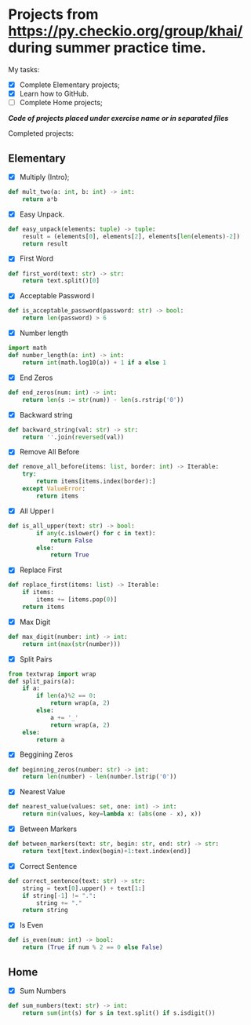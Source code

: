 # Projects from https://py.checkio.org/group/khai/ during summer practice time.

My tasks:

- [x] Complete Elementary projects;
- [x] Learn how to GitHub.
- [ ] Complete Home projects;

***Code of projects placed under exercise name or in separated files*** 

Completed projects:

## Elementary
- [x] Multiply (Intro);
```Python
def mult_two(a: int, b: int) -> int:
    return a*b
```
- [x] Easy Unpack.
```Python
def easy_unpack(elements: tuple) -> tuple:
    result = (elements[0], elements[2], elements[len(elements)-2])
    return result
```
- [x] First Word
```Python
def first_word(text: str) -> str:
    return text.split()[0]
```
- [x] Acceptable Password I
```Python
def is_acceptable_password(password: str) -> bool:
    return len(password) > 6
```
- [x] Number length
```Python
import math
def number_length(a: int) -> int:
    return int(math.log10(a)) + 1 if a else 1
```
- [x] End Zeros
```Python
def end_zeros(num: int) -> int:
    return len(s := str(num)) - len(s.rstrip('0'))
```
- [x] Backward string
```Python
def backward_string(val: str) -> str:
    return ''.join(reversed(val))
```
- [x] Remove All Before 
```Python
def remove_all_before(items: list, border: int) -> Iterable:
    try:
        return items[items.index(border):]
    except ValueError:
        return items
```
- [x] All Upper I
```Python
def is_all_upper(text: str) -> bool:
        if any(c.islower() for c in text):
            return False
        else:
            return True
```
- [x] Replace First
```Python
def replace_first(items: list) -> Iterable:
    if items:
        items += [items.pop(0)]
    return items
```
- [x] Max Digit
```Python
def max_digit(number: int) -> int:
    return int(max(str(number)))
```
- [x] Split Pairs
```Python
from textwrap import wrap
def split_pairs(a):
    if a:
        if len(a)%2 == 0:
            return wrap(a, 2)
        else:
            a += '_'
            return wrap(a, 2)
    else:
        return a
```
- [x] Beggining Zeros
```Python
def beginning_zeros(number: str) -> int:
    return len(number) - len(number.lstrip('0'))
```
- [x] Nearest Value
```Python
def nearest_value(values: set, one: int) -> int:
    return min(values, key=lambda x: (abs(one - x), x))
```
- [x] Between Markers
```Python
def between_markers(text: str, begin: str, end: str) -> str:
    return text[text.index(begin)+1:text.index(end)]
```
- [x] Correct Sentence
```Python
def correct_sentence(text: str) -> str:
    string = text[0].upper() + text[1:]
    if string[-1] != ".":
        string += "."
    return string
```
- [x] Is Even
```Python
def is_even(num: int) -> bool:
    return (True if num % 2 == 0 else False)
```
## Home
- [x] Sum Numbers
```Python
def sum_numbers(text: str) -> int:
    return sum(int(s) for s in text.split() if s.isdigit())
```

